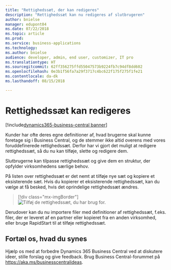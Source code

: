 ```yaml
---
title: "Rettighedssæt, der kan redigeres"
description: "Rettighedssæt kan nu redigeres af slutbrugeren"
author: bnielse
manager: edupont04
ms.date: 07/22/2018
ms.topic: article
ms.prod: 
ms.service: business-applications
ms.technology: 
ms.author: bnielse
audience: developer, admin, end user, customizer, IT pro
ms.translationtype: HT
ms.sourcegitcommit: 62ff356275ffd55047573b9224fb7c94df8dd602
ms.openlocfilehash: 0e3b1f56fa7a29f3717c4bc622f175f275f1fe21
ms.contentlocale: da-dk
ms.lasthandoff: 08/15/2018

---
```


# <a name="permission-sets-are-editable"></a>Rettighedssæt kan redigeres

[!include[dynamics365-business-central banner](../includes/dynamics365-business-central.md)]



Kunder har ofte deres egne definitioner af, hvad brugerne skal kunne foretage sig i Business Central, og de stemmer ikke altid overens med vores foruddefinerede rettighedssæt. Derfor har vi gjort det muligt at redigere rettighedssæt, så du nu kan tilføje, slette og redigere dem.

Slutbrugerne kan tilpasse rettighedssæt og give dem en struktur, der opfylder virksomhedens særlige behov.  

På listen over rettighedssæt er det nemt at tilføje nye sæt og kopiere et eksisterende sæt. Hvis du kopierer et eksisterende rettighedssæt, kan du vælge at få besked, hvis det oprindelige rettighedssæt ændres.  

> [!div class="mx-imgBorder"]
> ![](media/editablepermissionsets_list.png "Tilføj de rettighedssæt, du har brug for.")

Derudover kan du nu importere filer med definitioner af rettighedssæt, f.eks. filer, der er leveret af en partner eller kopieret fra en anden virksomhed, eller bruge RapidStart til at tilføje rettighedssæt.

<!--
### Who uses this feature
End users, admins, customizers, developers, IT pros
## Status
### Availability
Cloud, On-premises, Hybrid
### Regional availability
No regional restrictions. All Dynamics 365 Business Central supported markets.
-->

## <a name="tell-us-what-you-think"></a>Fortæl os, hvad du synes
Hjælp os med at forbedre Dynamics 365 Business Central ved at diskutere ideer, stille forslag og give feedback. Brug Business Central-forummet på https://aka.ms/businesscentralideas.

